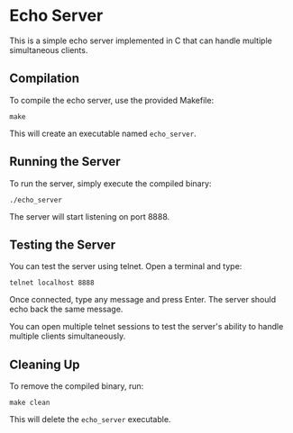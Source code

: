 # Echo Server

This is a simple echo server implemented in C that can handle multiple simultaneous clients.

## Compilation

To compile the echo server, use the provided Makefile:

```
make
```

This will create an executable named `echo_server`.

## Running the Server

To run the server, simply execute the compiled binary:

```
./echo_server
```

The server will start listening on port 8888.

## Testing the Server

You can test the server using telnet. Open a terminal and type:

```
telnet localhost 8888
```

Once connected, type any message and press Enter. The server should echo back the same message.

You can open multiple telnet sessions to test the server's ability to handle multiple clients simultaneously.

## Cleaning Up

To remove the compiled binary, run:

```
make clean
```

This will delete the `echo_server` executable.